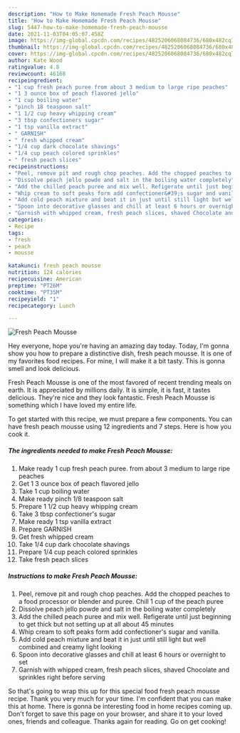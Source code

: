 ```yaml
---
description: "How to Make Homemade Fresh Peach Mousse"
title: "How to Make Homemade Fresh Peach Mousse"
slug: 5447-how-to-make-homemade-fresh-peach-mousse
date: 2021-11-03T04:05:07.458Z
image: https://img-global.cpcdn.com/recipes/4825206068084736/680x482cq70/fresh-peach-mousse-recipe-main-photo.jpg
thumbnail: https://img-global.cpcdn.com/recipes/4825206068084736/680x482cq70/fresh-peach-mousse-recipe-main-photo.jpg
cover: https://img-global.cpcdn.com/recipes/4825206068084736/680x482cq70/fresh-peach-mousse-recipe-main-photo.jpg
author: Kate Wood
ratingvalue: 4.8
reviewcount: 46168
recipeingredient:
- "1 cup fresh peach puree from about 3 medium to large ripe peaches"
- "1 3 ounce box of peach flavored jello"
- "1 cup boiling water"
- "pinch 18 teaspoon salt"
- "1 1/2 cup heavy whipping cream"
- "3 tbsp confectioners sugar"
- "1 tsp vanilla extract"
- " GARNISH"
- " fresh whipped cream"
- "1/4 cup dark chocolate shavings"
- "1/4 cup peach colored sprinkles"
- " fresh peach slices"
recipeinstructions:
- "Peel, remove pit and rough chop peaches. Add the chopped peaches to a food processor  or blender and puree. Chill 1 cup of the peach puree"
- "Dissolve peach jello powde and salt in the boiling water completely"
- "Add the chilled peach puree and mix well. Refigerate until just beginning to get thick but not setting up at all about 45 minutes"
- "Whip cream to soft peaks form add confectioner&#39;s sugar and vanilla."
- "Add cold peach mixture and beat it in just until still light but well combined and creamy light looking"
- "Spoon into decorative glasses and chill at least 6 hours or overnight to set"
- "Garnish with whipped cream, fresh peach slices, shaved Chocolate and sprinkles right before serving"
categories:
- Recipe
tags:
- fresh
- peach
- mousse

katakunci: fresh peach mousse 
nutrition: 124 calories
recipecuisine: American
preptime: "PT26M"
cooktime: "PT35M"
recipeyield: "1"
recipecategory: Lunch

---
```



![Fresh Peach Mousse](https://img-global.cpcdn.com/recipes/4825206068084736/680x482cq70/fresh-peach-mousse-recipe-main-photo.jpg)

Hey everyone, hope you're having an amazing day today. Today, I'm gonna show you how to prepare a distinctive dish, fresh peach mousse. It is one of my favorites food recipes. For mine, I will make it a bit tasty. This is gonna smell and look delicious.

Fresh Peach Mousse is one of the most favored of recent trending meals on earth. It is appreciated by millions daily. It is simple, it is fast, it tastes delicious. They're nice and they look fantastic. Fresh Peach Mousse is something which I have loved my entire life.




To get started with this recipe, we must prepare a few components. You can have fresh peach mousse using 12 ingredients and 7 steps. Here is how you cook it.

<!--inarticleads1-->

##### The ingredients needed to make Fresh Peach Mousse:

1. Make ready 1 cup fresh peach puree. from about 3 medium to large ripe peaches
1. Get 1 3 ounce box of peach flavored jello
1. Take 1 cup boiling water
1. Make ready pinch 1/8 teaspoon salt
1. Prepare 1 1/2 cup heavy whipping cream
1. Take 3 tbsp confectioner&#39;s sugar
1. Make ready 1 tsp vanilla extract
1. Prepare  GARNISH
1. Get  fresh whipped cream
1. Take 1/4 cup dark chocolate shavings
1. Prepare 1/4 cup peach colored sprinkles
1. Take  fresh peach slices




<!--inarticleads2-->

##### Instructions to make Fresh Peach Mousse:

1. Peel, remove pit and rough chop peaches. Add the chopped peaches to a food processor  or blender and puree. Chill 1 cup of the peach puree
1. Dissolve peach jello powde and salt in the boiling water completely
1. Add the chilled peach puree and mix well. Refigerate until just beginning to get thick but not setting up at all about 45 minutes
1. Whip cream to soft peaks form add confectioner&#39;s sugar and vanilla.
1. Add cold peach mixture and beat it in just until still light but well combined and creamy light looking
1. Spoon into decorative glasses and chill at least 6 hours or overnight to set
1. Garnish with whipped cream, fresh peach slices, shaved Chocolate and sprinkles right before serving




So that's going to wrap this up for this special food fresh peach mousse recipe. Thank you very much for your time. I'm confident that you can make this at home. There is gonna be interesting food in home recipes coming up. Don't forget to save this page on your browser, and share it to your loved ones, friends and colleague. Thanks again for reading. Go on get cooking!
